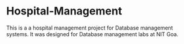 # Hospital-Management
This is a a hospital management project for Database management systems. It was designed for Database management labs at NIT Goa.
